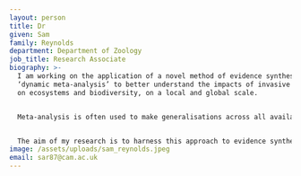 ```yaml
---
layout: person
title: Dr
given: Sam
family: Reynolds
department: Department of Zoology
job_title: Research Associate
biography: >-
  I am working on the application of a novel method of evidence synthesis termed
  ‘dynamic meta-analysis’ to better understand the impacts of invasive species
  on ecosystems and biodiversity, on a local and global scale.


  Meta-analysis is often used to make generalisations across all available evidence at the global scale. However, there is debate over how can these global generalisations can be used for evidence-based decision making at the local scale, especially if the global evidence is not perceived to be relevant to local decisions. I will be developing an interactive method of meta-analysis, which will alter how decision makers can use and assess the local relevance of global evidence. 


  The aim of my research is to harness this approach to evidence synthesis and turn it towards the appraisal of the impacts and management of invasive species.
image: /assets/uploads/sam_reynolds.jpeg
email: sar87@cam.ac.uk
---
```

